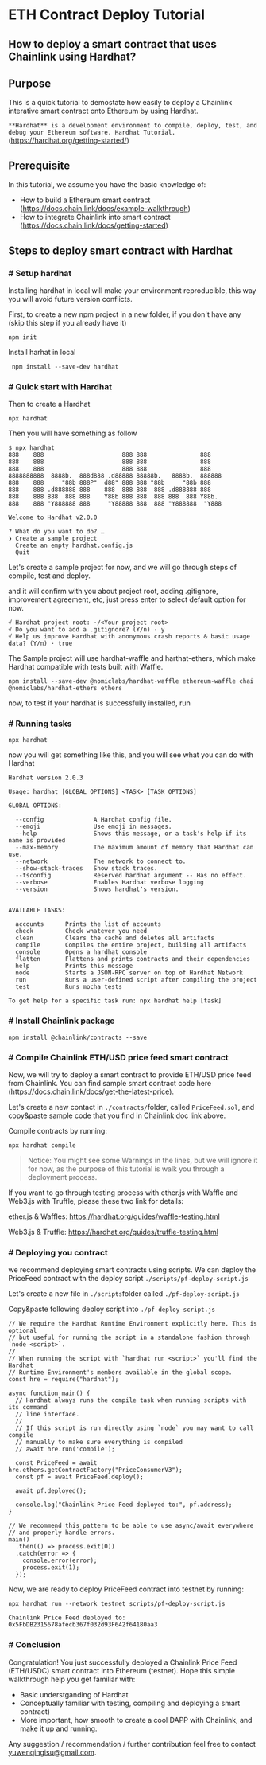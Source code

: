 # ETH Contract Deploy Tutorial
## How to deploy a smart contract that uses Chainlink using Hardhat?


## Purpose
This is a quick tutorial to demostate how easily to deploy a Chainlink interative smart contract onto Ethereum by using Hardhat.

`**Hardhat** is a development environment to compile, deploy, test, and debug your Ethereum software. Hardhat Tutorial.` (https://hardhat.org/getting-started/)


## Prerequisite
In this tutorial, we assume you have the basic knowledge of:
- How to build a Ethereum smart contract (https://docs.chain.link/docs/example-walkthrough)
- How to integrate Chainlink into smart contract (https://docs.chain.link/docs/getting-started)


## Steps to deploy smart contract with Hardhat


### # Setup hardhat

Installing hardhat in local will make your environment reproducible, this way you will avoid future version conflicts.

First, to create a new npm project in a new folder, if you don't have any (skip this step if you already have it)

``` npm init ```

Install harhat in local

``` npm install --save-dev hardhat```


### # Quick start with Hardhat
Then to create a Hardhat

```npx hardhat ```

Then you will have something as follow
```
$ npx hardhat
888    888                      888 888               888
888    888                      888 888               888
888    888                      888 888               888
8888888888  8888b.  888d888 .d88888 88888b.   8888b.  888888
888    888     "88b 888P"  d88" 888 888 "88b     "88b 888
888    888 .d888888 888    888  888 888  888 .d888888 888
888    888 888  888 888    Y88b 888 888  888 888  888 Y88b.
888    888 "Y888888 888     "Y88888 888  888 "Y888888  "Y888

Welcome to Hardhat v2.0.0

? What do you want to do? …
❯ Create a sample project
  Create an empty hardhat.config.js
  Quit

  ```

Let's create a sample project for now, and we will go through steps of compile, test and deploy.

and it will confirm with you about project root, adding .gitignore, improvement agreement, etc, just press enter to select default option for now.

```
√ Hardhat project root: ·/<Your project root> 
√ Do you want to add a .gitignore? (Y/n) · y
√ Help us improve Hardhat with anonymous crash reports & basic usage data? (Y/n) · true
```

The Sample project will use hardhat-waffle and harthat-ethers, which make Hardhat compatible with tests built with Waffle.

```
npm install --save-dev @nomiclabs/hardhat-waffle ethereum-waffle chai @nomiclabs/hardhat-ethers ethers
```

now, to test if your hardhat is successfully installed, run

### # Running tasks

```
npx hardhat
```
now you will get something like this, and you will see what you can do with Hardhat

```
Hardhat version 2.0.3

Usage: hardhat [GLOBAL OPTIONS] <TASK> [TASK OPTIONS]

GLOBAL OPTIONS:

  --config              A Hardhat config file.
  --emoji               Use emoji in messages.
  --help                Shows this message, or a task's help if its name is provided
  --max-memory          The maximum amount of memory that Hardhat can use.
  --network             The network to connect to.
  --show-stack-traces   Show stack traces.
  --tsconfig            Reserved hardhat argument -- Has no effect.
  --verbose             Enables Hardhat verbose logging
  --version             Shows hardhat's version.


AVAILABLE TASKS:

  accounts      Prints the list of accounts
  check         Check whatever you need
  clean         Clears the cache and deletes all artifacts
  compile       Compiles the entire project, building all artifacts
  console       Opens a hardhat console
  flatten       Flattens and prints contracts and their dependencies
  help          Prints this message
  node          Starts a JSON-RPC server on top of Hardhat Network
  run           Runs a user-defined script after compiling the project
  test          Runs mocha tests

To get help for a specific task run: npx hardhat help [task]
```

### # Install Chainlink package


```
npm install @chainlink/contracts --save
```

### # Compile Chainlink ETH/USD price feed smart contract
Now, we will try to deploy a smart contract to provide ETH/USD price feed from Chainlink. You can find sample smart contract code here (https://docs.chain.link/docs/get-the-latest-price).

Let's create a new contact in ````./contracts/````folder, called ```PriceFeed.sol```, and copy&paste sample code that you find in Chainlink doc link above.


Compile contracts by running: 

```
npx hardhat compile
```

> Notice: You might see some Warnings in the lines, but we will ignore it for now, as the purpose of this tutorial is walk you through a deployment process. 

If you want to go through testing process with ether.js with Waffle and Web3.js with Truffle, please these two link for details:

ether.js & Waffles: https://hardhat.org/guides/waffle-testing.html

Web3.js & Truffle: https://hardhat.org/guides/truffle-testing.html

### # Deploying you contract

we recommend deploying smart contracts using scripts. We can deploy the PriceFeed contract  with the deploy script ```./scripts/pf-deploy-script.js```

Let's create a new file in ```./scripts```folder called ```./pf-deploy-script.js```

Copy&paste following deploy script into ```./pf-deploy-script.js```

```
// We require the Hardhat Runtime Environment explicitly here. This is optional 
// but useful for running the script in a standalone fashion through `node <script>`.
//
// When running the script with `hardhat run <script>` you'll find the Hardhat
// Runtime Environment's members available in the global scope.
const hre = require("hardhat");

async function main() {
  // Hardhat always runs the compile task when running scripts with its command
  // line interface.
  //
  // If this script is run directly using `node` you may want to call compile 
  // manually to make sure everything is compiled
  // await hre.run('compile');

  const PriceFeed = await hre.ethers.getContractFactory("PriceConsumerV3");
  const pf = await PriceFeed.deploy();

  await pf.deployed();

  console.log("Chainlink Price Feed deployed to:", pf.address);
}

// We recommend this pattern to be able to use async/await everywhere
// and properly handle errors.
main()
  .then(() => process.exit(0))
  .catch(error => {
    console.error(error);
    process.exit(1);
  });
```

Now, we are ready to deploy PriceFeed contract into testnet by running: 

```
npx hardhat run --network testnet scripts/pf-deploy-script.js

Chainlink Price Feed deployed to: 0x5FbDB2315678afecb367f032d93F642f64180aa3
```


### # Conclusion
Congratulation! You just successfully deployed a Chainlink Price Feed (ETH/USDC) smart contract into Ethereum (testnet). Hope this simple walkthrough help you get familiar with:

* Basic understganding of Hardhat 
* Conceptually familiar with testing, compiling and deploying a smart contract)
* More important, how smooth to create a  cool DAPP with Chainlink, and make it up and running.


Any suggestion / recommendation / further contribution feel free to contact yuwenqingisu@gmail.com.
